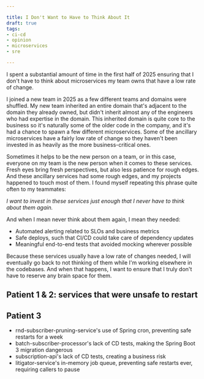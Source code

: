 ```yaml
---

title: I Don't Want to Have to Think About It
draft: true
tags:
- ci-cd
- opinion
- microservices
- sre

---
```


I spent a substantial amount of time in the first half of 2025 ensuring that I don't have to think about microservices my team owns that have a low rate of change.

I joined a new team in 2025 as a few different teams and domains were shuffled. My new team inherited an entire domain that's adjacent to the domain they already owned, but didn't inherit almost any of the engineers who had expertise in the domain. This inherited domain is quite core to the business so it's naturally some of the older code in the company, and it's had a chance to spawn a few different microservices. Some of the ancillary microservices have a fairly low rate of change so they haven't been invested in as heavily as the more business-critical ones.

Sometimes it helps to be the new person on a team, or in this case, everyone on my team is the new person when it comes to these services. Fresh eyes bring fresh perspectives, but also less patience for rough edges. And these ancillary services had some rough edges, and my projects happened to touch most of them. I found myself repeating this phrase quite often to my teammates:

_I want to invest in these services just enough that I never have to think about them again._

And when I mean never think about them again, I mean they needed:

- Automated alerting related to SLOs and business metrics
- Safe deploys, such that CI/CD could take care of dependency updates
- Meaningful end-to-end tests that avoided mocking wherever possible

Because these services usually have a low rate of changes needed, I will eventually go back to not thinking of them while I'm working elsewhere in the codebases. And when that happens, I want to ensure that I truly don't have to reserve any brain space for them.

## Patient 1 & 2: services that were unsafe to restart

## Patient 3

- rnd-subscriber-pruning-service's use of Spring cron, preventing safe restarts for a week
- batch-subscriber-processor's lack of CD tests, making the Spring Boot 3 migration dangerous
- subscription-api's lack of CD tests, creating a business risk
- litigator-service's in-memory job queue, preventing safe restarts ever, requiring callers to pause
<!--stackedit_data:
eyJoaXN0b3J5IjpbMTM3NDQzNDE2NywxOTMzODQxNDEwXX0=
-->